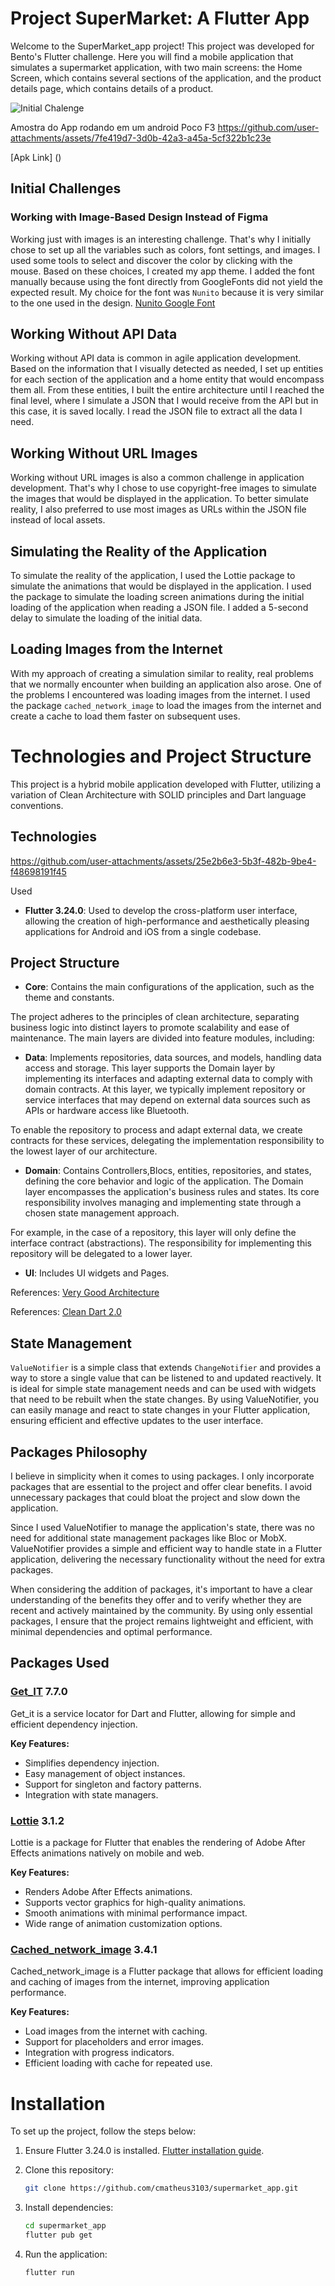 # Project SuperMarket: A Flutter App

Welcome to the SuperMarket_app project! This project was developed for Bento's Flutter challenge. Here you will find a mobile application that simulates a supermarket application, with two main screens: the Home Screen, which contains several sections of the application, and the product details page, which contains details of a product.

![Initial Chalenge](https://github.com/user-attachments/assets/fcb9a193-5f60-4480-a538-3ab0acc543f3)

Amostra do App rodando em um android Poco F3 
https://github.com/user-attachments/assets/7fe419d7-3d0b-42a3-a45a-5cf322b1c23e



[Apk Link] () 
## Initial Challenges

### Working with Image-Based Design Instead of Figma

Working just with images is an interesting challenge. That's why I initially chose to set up all the variables such as colors, font settings, and images. I used some tools to select and discover the color by clicking with the mouse.
Based on these choices, I created my app theme. I added the font manually because using the font directly from GoogleFonts did not yield the expected result. My choice for the font was `Nunito` because it is very similar to the one used in the design. [Nunito Google Font](https://fonts.google.com/specimen/Nunito)

## Working Without API Data

Working without API data is common in agile application development. Based on the information that I visually detected as needed, I set up entities for each section of the application and a home entity that would encompass them all.
From these entities, I built the entire architecture until I reached the final level, where I simulate a JSON that I would receive from the API but in this case, it is saved locally. I read the JSON file to extract all the data I need.

## Working Without URL Images

Working without URL images is also a common challenge in application development. That's why I chose to use copyright-free images to simulate the images that would be displayed in the application.
To better simulate reality, I also preferred to use most images as URLs within the JSON file instead of local assets.

## Simulating the Reality of the Application

To simulate the reality of the application, I used the Lottie package to simulate the animations that would be displayed in the application. I used the package to simulate the loading screen animations during the initial loading of the application when reading a JSON file. I added a 5-second delay to simulate the loading of the initial data.

## Loading Images from the Internet

With my approach of creating a simulation similar to reality, real problems that we normally encounter when building an application also arose. One of the problems I encountered was loading images from the internet. I used the package `cached_network_image` to load the images from the internet and create a cache to load them faster on subsequent uses.

# Technologies and Project Structure

This project is a hybrid mobile application developed with Flutter, utilizing a variation of Clean Architecture with SOLID principles and Dart language conventions.



## Technologies 

https://github.com/user-attachments/assets/25e2b6e3-5b3f-482b-9be4-f48698191f45

Used

- **Flutter 3.24.0**: Used to develop the cross-platform user interface, allowing the creation of high-performance and aesthetically pleasing applications for Android and iOS from a single codebase.

## Project Structure

- **Core**: Contains the main configurations of the application, such as the theme  and constants.

The project adheres to the principles of clean architecture, separating business logic into distinct layers to promote scalability and ease of maintenance. The main layers are divided into feature modules, including:

- **Data**: Implements repositories, data sources, and models, handling data access and storage. This layer supports the Domain layer by implementing its interfaces and adapting external data to comply with domain contracts.
At this layer, we typically implement repository or service interfaces that may depend on external data sources such as APIs or hardware access like Bluetooth.

To enable the repository to process and adapt external data, we create contracts for these services, delegating the implementation responsibility to the lowest layer of our architecture.

- **Domain**: Contains Controllers,Blocs, entities, repositories, and states, defining the core behavior and logic of the application.
The Domain layer encompasses the application's business rules and states. Its core responsibility involves managing and implementing state through a chosen state management approach.

For example, in the case of a repository, this layer will only define the interface contract (abstractions). The responsibility for implementing this repository will be delegated to a lower layer.

- **UI**: Includes UI widgets and Pages.

References: [Very Good Architecture](https://verygood.ventures/blog/very-good-flutter-architecture)

References: [Clean Dart 2.0](https://github.com/Flutterando/Clean-Dart/tree/2.0)

## State Management

`ValueNotifier` is a simple class that extends `ChangeNotifier` and provides a way to store a single value that can be listened to and updated reactively. It is ideal for simple state management needs and can be used with widgets that need to be rebuilt when the state changes. By using ValueNotifier, you can easily manage and react to state changes in your Flutter application, ensuring efficient and effective updates to the user interface.

## Packages Philosophy

I believe in simplicity when it comes to using packages. I only incorporate packages that are essential to the project and offer clear benefits. I avoid unnecessary packages that could bloat the project and slow down the application.

Since I used ValueNotifier to manage the application's state, there was no need for additional state management packages like Bloc or MobX. ValueNotifier provides a simple and efficient way to handle state in a Flutter application, delivering the necessary functionality without the need for extra packages.

When considering the addition of packages, it's important to have a clear understanding of the benefits they offer and to verify whether they are recent and actively maintained by the community. By using only essential packages, I ensure that the project remains lightweight and efficient, with minimal dependencies and optimal performance.

## Packages Used

### [Get_IT](https://pub.dev/packages/get_it) 7.7.0

Get_it is a service locator for Dart and Flutter, allowing for simple and efficient dependency injection.

**Key Features:**

- Simplifies dependency injection.
- Easy management of object instances.
- Support for singleton and factory patterns.
- Integration with state managers.

### [Lottie](https://pub.dev/packages/lottie) 3.1.2

Lottie is a package for Flutter that enables the rendering of Adobe After Effects animations natively on mobile and web.

**Key Features:**

- Renders Adobe After Effects animations.
- Supports vector graphics for high-quality animations.
- Smooth animations with minimal performance impact.
- Wide range of animation customization options.

### [Cached_network_image](https://pub.dev/packages/cached_network_image) 3.4.1

Cached_network_image is a Flutter package that allows for efficient loading and caching of images from the internet, improving application performance.

**Key Features:**

- Load images from the internet with caching.
- Support for placeholders and error images.
- Integration with progress indicators.
- Efficient loading with cache for repeated use.

# Installation

To set up the project, follow the steps below:

1. Ensure Flutter 3.24.0 is installed. [Flutter installation guide](https://flutter.dev/docs/get-started/install).
2. Clone this repository:

   ```bash
   git clone https://github.com/cmatheus3103/supermarket_app.git
   ```

3. Install dependencies:

   ```bash
   cd supermarket_app
   flutter pub get
   ```

4. Run the application:

   ```bash
   flutter run
   ```
